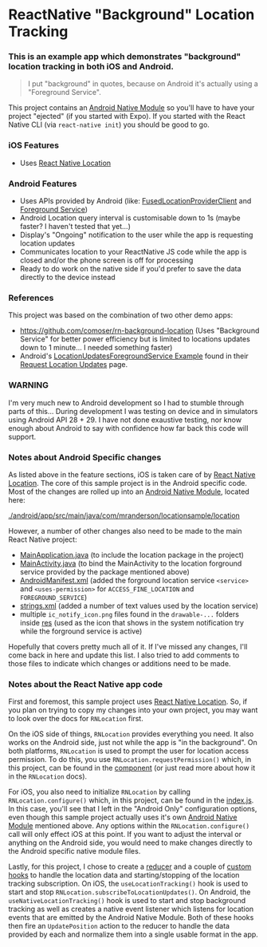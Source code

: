 # ReactNative "Background" Location Tracking

### This is an example app which demonstrates "background" location tracking in both iOS and Android.

> I put "background" in quotes, because on Android it's actually using a "Foreground Service".

This project contains an [Android Native Module](https://reactnative.dev/docs/native-modules-android) so you'll have to have your project "ejected" (if you started with Expo). If you started with the React Native CLI (via `react-native init`) you should be good to go.

### iOS Features

- Uses [React Native Location](https://github.com/timfpark/react-native-location)

### Android Features

- Uses APIs provided by Android (like: [FusedLocationProviderClient](https://developers.google.com/android/reference/com/google/android/gms/location/FusedLocationProviderClient) and [Foreground Service](https://developer.android.com/guide/components/services#Types-of-services))
- Android Location query interval is customisable down to 1s (maybe faster? I haven't tested that yet...)
- Display's "Ongoing" notification to the user while the app is requesting location updates
- Communicates location to your ReactNative JS code while the app is closed and/or the phone screen is off for processing
- Ready to do work on the native side if you'd prefer to save the data directly to the device instead

### References

This project was based on the combination of two other demo apps:

- https://github.com/comoser/rn-background-location (Uses "Background Service" for better power efficiency but is limited to locations updates down to 1 minute... I needed something faster)
- Android's [LocationUpdatesForegroundService Example](https://github.com/android/location-samples/tree/432d3b72b8c058f220416958b444274ddd186abd/LocationUpdatesForegroundService) found in their [Request Location Updates](https://developer.android.com/training/location/request-updates#addt-resources) page.

### WARNING

I'm very much new to Android development so I had to stumble through parts of this... During development I was testing on device and in simulators using Android API 28 + 29. I have not done exaustive testing, nor know enough about Android to say with confidence how far back this code will support.

### Notes about Android Specific changes

As listed above in the feature sections, iOS is taken care of by [React Native Location](https://github.com/timfpark/react-native-location). The core of this sample project is in the Android specific code. Most of the changes are rolled up into an [Android Native Module](https://reactnative.dev/docs/native-modules-android), located here:

[./android/app/src/main/java/com/mranderson/locationsample/location](./android/app/src/main/java/com/mranderson/locationsample/location)

However, a number of other changes also need to be made to the main React Native project:

- [MainApplication.java](./android/app/src/main/java/com/mranderson/locationsample/MainApplication.java) (to include the location package in the project)
- [MainActivity.java](./android/app/src/main/java/com/mranderson/locationsample/MainActivity.java) (to bind the MainActivity to the location forground service provided by the package mentioned above)
- [AndroidManifest.xml](./android/app/src/main/AndroidManifest.xml) (added the forground location service `<service>` and `<uses-permission>` for `ACCESS_FINE_LOCATION` and `FOREGROUND_SERVICE`)
- [strings.xml](./android/app/src/main/res/values/strings.xml) (added a number of text values used by the location service)
- multiple `ic_notify_icon.png` files found in the `drawable-...` folders inside [res](./android/app/src/main/res) (used as the icon that shows in the system notification try while the forground service is active)

Hopefully that covers pretty much all of it. If I've missed any changes, I'll come back in here and update this list. I also tried to add comments to those files to indicate which changes or additions need to be made.

### Notes about the React Native app code

First and foremost, this sample project uses [React Native Location](https://github.com/timfpark/react-native-location). So, if you plan on trying to copy my changes into your own project, you may want to look over the docs for `RNLocation` first.

On the iOS side of things, `RNLocation` provides everything you need. It also works on the Android side, just not while the app is "in the background". On both platforms, `RNLocation` is used to prompt the user for location access permission. To do this, you use `RNLocation.requestPermission()` which, in this project, can be found in the [<LocationAccessButton> component](./app/components/LocationAccessButton.js#L21-L35) (or just read more about how it in the `RNLocation` docs).

For iOS, you also need to initialize `RNLocation` by calling `RNLocation.configure()` which, in this project, can be found in the [index.js](./index.js#L15-L33). In this case, you'll see that I left in the "Android Only" configuration options, even though this sample project actually uses it's own [Android Native Module](https://reactnative.dev/docs/native-modules-android) mentioned above. Any options within the `RNLocation.configure()` call will only effect iOS at this point. If you want to adjust the interval or anything on the Android side, you would need to make changes directly to the Android specific native module files.

Lastly, for this project, I chose to create a [reducer](./app/reducer.js) and a couple of [custom hooks](./app/hooks.js) to handle the location data and starting/stopping of the location tracking subscription. On iOS, the `useLocationTracking()` hook is used to start and stop `RNLocation.subscribeToLocationUpdates()`. On Android, the `useNativeLocationTracking()` hook is used to start and stop background tracking as well as creates a native event listener which listens for location events that are emitted by the Android Native Module. Both of these hooks then fire an `UpdatePosition` action to the reducer to handle the data provided by each and normalize them into a single usable format in the app.
